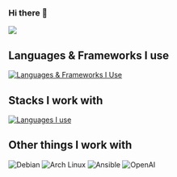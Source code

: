 ### Hi there 👋

<!--
**L-Ryland/L-Ryland** is a ✨ _special_ ✨ repository because its `README.md` (this file) appears on your GitHub profile.

Here are some ideas to get you started:

- 🔭 I’m currently working on ...
- 🌱 I’m currently learning ...
- 👯 I’m looking to collaborate on ...
- 🤔 I’m looking for help with ...
- 💬 Ask me about ...
- 📫 How to reach me: ...
- 😄 Pronouns: ...
- ⚡ Fun fact: ...
-->

<a href="#stats" align="center">
  <picture>
    <source 
      srcset="https://github-readme-stats.vercel.app/api?username=L-Ryland&count_private=true&show_icons=true&include_all_commits=true&show_owner=true&theme=github_dark&hide_border=true&bg_color=00000000"
      media="(prefers-color-scheme: dark)"
    />
    <source
      srcset="https://github-readme-stats.vercel.app/api?username=L-Ryland&count_private=true&show_icons=true&include_all_commits=true&show_owner=true&theme=default&hide_border=true&bg_color=00000000"
      media="(prefers-color-scheme: light), (prefers-color-scheme: no-preference)"
    />
    <img src="https://github-readme-stats.vercel.app/api?username=L-Ryland&count_private=true&show_icons=true&include_all_commits=true&show_owner=true&theme=transparent" />
  </picture>
</a>

## Languages & Frameworks I use

[![Languages & Frameworks I Use](https://skillicons.dev/icons?i=react,ts,nestjs,vue,vite,tailwind,rust,go,js)](https://skillicons.dev)

## Stacks I work with

[![Languages I use](https://skillicons.dev/icons?i=postgres,mysql,mongodb,redis,rabbitmq,nginx,linux,nodejs,docker,kubernetes,githubactions,git,postman,figma,vscode)](https://skillicons.dev)

## Other things I work with

![Debian](https://img.shields.io/badge/-Debian-A81D33?style=flat-square&logo=debian&logoColor=white)
![Arch Linux](https://img.shields.io/badge/-Arch_Linux-1793D1?style=flat-square&logo=archlinux&logoColor=white)
![Ansible](https://img.shields.io/badge/-Ansible-ansible?style=flat-square&logo=ansible&logoColor=white)
![OpenAI](https://img.shields.io/badge/-GPTs-412991?style=flat-square&logo=openai&logoColor=white")
